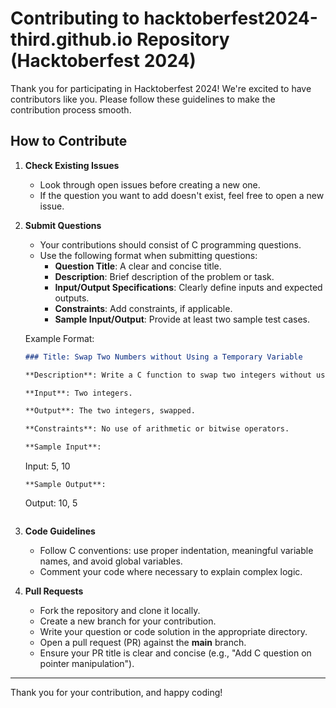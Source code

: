 
# Contributing to **hacktoberfest2024-third.github.io** Repository (Hacktoberfest 2024)

Thank you for participating in Hacktoberfest 2024! We're excited to have contributors like you. Please follow these guidelines to make the contribution process smooth.

## How to Contribute

1. **Check Existing Issues**
   - Look through open issues before creating a new one.
   - If the question you want to add doesn't exist, feel free to open a new issue.

2. **Submit Questions**
   - Your contributions should consist of C programming questions.
   - Use the following format when submitting questions:
     - **Question Title**: A clear and concise title.
     - **Description**: Brief description of the problem or task.
     - **Input/Output Specifications**: Clearly define inputs and expected outputs.
     - **Constraints**: Add constraints, if applicable.
     - **Sample Input/Output**: Provide at least two sample test cases.

   Example Format:
   ```markdown
   ### Title: Swap Two Numbers without Using a Temporary Variable

   **Description**: Write a C function to swap two integers without using a temporary variable.

   **Input**: Two integers.

   **Output**: The two integers, swapped.

   **Constraints**: No use of arithmetic or bitwise operators.

   **Sample Input**: 
   ```
   Input: 5, 10
   ```
   **Sample Output**: 
   ```
   Output: 10, 5
   ```
   ```

3. **Code Guidelines**
   - Follow C conventions: use proper indentation, meaningful variable names, and avoid global variables.
   - Comment your code where necessary to explain complex logic.

4. **Pull Requests**
   - Fork the repository and clone it locally.
   - Create a new branch for your contribution.
   - Write your question or code solution in the appropriate directory.
   - Open a pull request (PR) against the **main** branch.
   - Ensure your PR title is clear and concise (e.g., "Add C question on pointer manipulation").

---

Thank you for your contribution, and happy coding!
